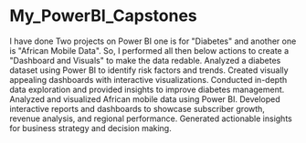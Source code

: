 # My_PowerBI_Capstones
I have done Two projects on Power BI one is for "Diabetes" and another one is "African Mobile Data".
So, I performed all then below actions to create a "Dashboard and Visuals" to make the data redable.
Analyzed a diabetes dataset using Power BI to identify risk factors and trends.
Created visually appealing dashboards with interactive visualizations.
Conducted in-depth data exploration and provided insights to improve diabetes management.
Analyzed and visualized African mobile data using Power BI.
Developed interactive reports and dashboards to showcase subscriber growth, revenue analysis, and regional performance.
Generated actionable insights for business strategy and decision making.
